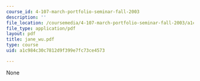 ```yaml
---
course_id: 4-107-march-portfolio-seminar-fall-2003
description: ''
file_location: /coursemedia/4-107-march-portfolio-seminar-fall-2003/a1c984c30c7812d9f399e7fc73ce4573_jane_wu.pdf
file_type: application/pdf
layout: pdf
title: jane_wu.pdf
type: course
uid: a1c984c30c7812d9f399e7fc73ce4573

---
```

None